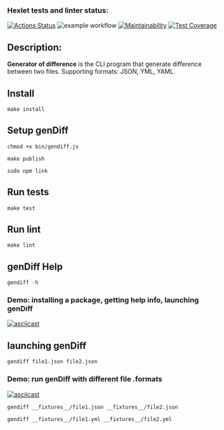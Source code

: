 ### Hexlet tests and linter status:
[![Actions Status](https://github.com/MikRyam/frontend-project-46/workflows/hexlet-check/badge.svg)](https://github.com/MikRyam/frontend-project-46/actions)
![example workflow](https://github.com/MikRyam/frontend-project-46/actions/workflows/project2-check.yml/badge.svg)
[![Maintainability](https://api.codeclimate.com/v1/badges/224d9c374a705ba5cc35/maintainability)](https://codeclimate.com/github/MikRyam/frontend-project-46/maintainability)
[![Test Coverage](https://api.codeclimate.com/v1/badges/224d9c374a705ba5cc35/test_coverage)](https://codeclimate.com/github/MikRyam/frontend-project-46/test_coverage)

## Description:
**Generator of difference** is the CLI program that generate difference between two files. Supporting formats: JSON, YML, YAML.

## Install

```make install```

## Setup genDiff

```
chmod +x bin/gendiff.js

make publish

sudo npm link
```

## Run tests

```make test```


## Run lint

```make lint```


## genDiff Help

```
gendiff -h
```


### Demo: installing a package, getting help info, launching genDiff
[![asciicast](https://asciinema.org/a/nhG0khw7VAMpue3BxDDLsG2I5.svg)](https://asciinema.org/a/nhG0khw7VAMpue3BxDDLsG2I5)



## launching genDiff 


```
gendiff file1.json file2.json
```

### Demo: run genDiff with different file .formats
[![asciicast](https://asciinema.org/a/lq8eMzOipYGm4bJuGeyovnT3c.svg)](https://asciinema.org/a/lq8eMzOipYGm4bJuGeyovnT3c)


```
gendiff __fixtures__/file1.json __fixtures__/file2.json

gendiff __fixtures__/file1.yml __fixtures__/file2.yml

```